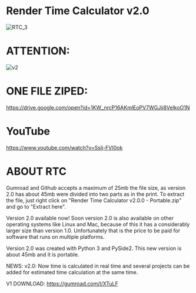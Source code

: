 # Render Time Calculator v2.0
![RTC_3](https://user-images.githubusercontent.com/60605512/82163305-b483e500-9880-11ea-8032-f08870d20c1e.PNG)

# ATTENTION:
![v2](https://user-images.githubusercontent.com/60605512/82163424-73d89b80-9881-11ea-917d-c752e6abcad5.PNG)

# ONE FILE ZIPED:
https://drive.google.com/open?id=1KW_nrcP16AKmlEoPV7WGJii8VelkoO1N

# YouTube

https://www.youtube.com/watch?v=Sslj-FVI0ok

# ABOUT RTC

Gumroad and Github accepts a maximum of 25mb the file size, as version 2.0 has about 45mb were divided into two parts as in the print. To extract the file, just right click on "Render Time Calculator v2.0.0 - Portable.zip" and go to "Extract here".

Version 2.0 available now!
Soon version 2.0 is also available on other operating systems like Linux and Mac, because of this it has a considerably larger size than version 1.0. Unfortunately that is the price to be paid for software that runs on multiple platforms.

Version 2.0 was created with Python 3 and PySide2.
This new version is about 45mb and it is portable.

NEWS:
v2.0: Now time is calculated in real time and several projects can be added for estimated time calculation at the same time.

V1 DOWNLOAD: https://gumroad.com/l/XTuLF
